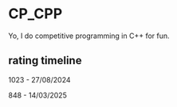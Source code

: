 # CP_CPP
Yo, I do competitive programming in C++ for fun.
## rating timeline ##
1023 - 27/08/2024

848 - 14/03/2025
